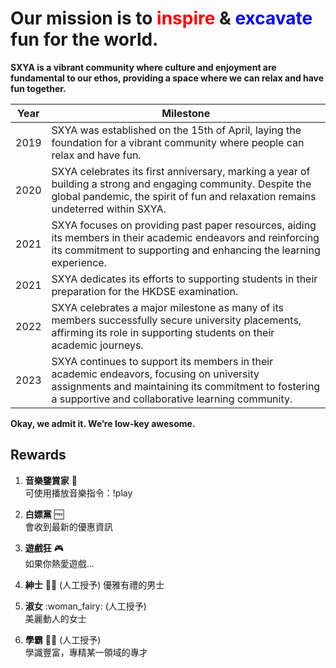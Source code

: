# Our mission is to <span style="color:red;">inspire</span> & <span style="color:blue;">excavate</span> fun for the world.

**SXYA is a vibrant community where culture and enjoyment are fundamental to our ethos, providing a space where we can relax and have fun together.**

| Year | Milestone |
| ---- | --------- |
| 2019 | SXYA was established on the 15th of April, laying the foundation for a vibrant community where people can relax and have fun. |
| 2020 | SXYA celebrates its first anniversary, marking a year of building a strong and engaging community. Despite the global pandemic, the spirit of fun and relaxation remains undeterred within SXYA. |
| 2021 | SXYA focuses on providing past paper resources, aiding its members in their academic endeavors and reinforcing its commitment to supporting and enhancing the learning experience. |
| 2021 | SXYA dedicates its efforts to supporting students in their preparation for the HKDSE examination. |
| 2022 | SXYA celebrates a major milestone as many of its members successfully secure university placements, affirming its role in supporting students on their academic journeys. |
| 2023 | SXYA continues to support its members in their academic endeavors, focusing on university assignments and maintaining its commitment to fostering a supportive and collaborative learning community. |

**Okay, we admit it. We’re low-key awesome.**

## Rewards

1. **音樂鑒賞家** :musical_note:  
   可使用播放音樂指令：!play

2. **白嫖黨** :free:  
   會收到最新的優惠資訊

3. **遊戲狂** :video_game:  
   如果你熱愛遊戲...

4. **紳士** :man_in_tuxedo: (人工授予)
   優雅有禮的男士

5. **淑女** :woman_fairy: (人工授予)  
   美麗動人的女士

6. **學霸** :student: (人工授予)  
   學識豐富，專精某一領域的專才